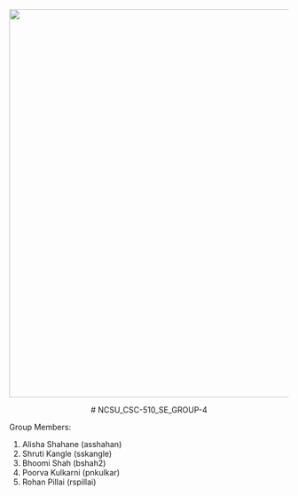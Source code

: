 <a name=top>
<a href="https://github.com/AlishaShahane/NCSU_CSC-510_SE_GROUP-4.git"><img  width=700
  src="https://github.com/AlishaShahane/NCSU_CSC-510_SE_GROUP-4/misc/software-engineering.jpg"></a>
<p align="center">  
# NCSU_CSC-510_SE_GROUP-4
  </p>

Group Members:
1. Alisha Shahane (asshahan)
2. Shruti Kangle (sskangle)
3. Bhoomi Shah (bshah2)
4. Poorva Kulkarni (pnkulkar)
5. Rohan Pillai (rspillai)

